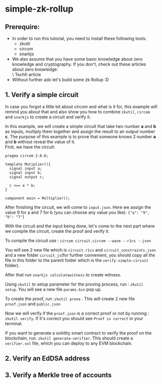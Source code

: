 # simple-zk-rollup


## Prerequire:
- In order to run this tutorial, you need to install these following tools:
  * zkutil 
  * circom
  * snarkjs
- We also assume that you have some basic knowledge about zero knowledge and cryptography. If you don't, check out these articles about zero knowledge:  
 \\ Techfi article  
- Without further ado let's build some zk Rollup :D  
## 1. Verify a simple circuit  
  In case you forgot a little bit about circom and what is it for, this example will remind you about that and also show you how to combine `zkutil`, `circom` and `snarkjs` to create a circuit and verify it.  
  
  In this example, we will create a simple circuit that take two number **a** and **b** as inputs, multiply them together and assign the result to an output number **c**. The purpose of this example is to prove that someone knows 2 number **a** and **b** without reveal the value of it.  
  First, we have the circuit:   
  `````
  pragma circom 2.0.0;
   
  template Mutiplier(){
    signal input a;
    signal input b;
    signal output c;
    
    c <== a * b;  
  }
  
  component main = Multiplier();
  `````

  After finishing the circuit, we will come to `input.json`. Here we assign the value 9 for a and 7 for b (you can choose any value you like).
  `{"a": "9", "b": "7"}`
  
  With the circuit and the input being done, let's come to the next part where we compile the circuit, create the proof and verify it.
  
  To compile the circuit use : 
  `circom circuit.circom --wasm --r1cs --json`
  
  You will see 2 new file which is `circuit.r1cs` and `circuit_constraints.json` and a new folder `circuit_js`(for further convenient, you should copy all the file in this folder to the parent folder which is the `verify-simple-circuit` folder).
  
  After that run `snarkjs calculatewitness` to create witness.  
  
  Using `zkutil` to setup parameter for the proving process, run : `zkutil setup`. You will see a new file `params.bin` pop up.  
  
  To create the proof, run :`zkutil prove` . This will create 2 new file `proof.json` and `public.json`   
  
  Now we will verify if the `proof.json` is a correct proof or not by running : `zkutil verify`. If it's correct you should see `Proof is correct` in your terminal.  
  
   If you want to generate a solidity smart contract to verify the proof on the blockchain, run. `zkutil generate-verifier`. This should create a `verifier.sol` file, which you can deploy to any EVM blockchain.
  
## 2. Verify an EdDSA address

## 3. Verify a Merkle tree of accounts

